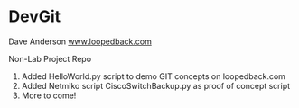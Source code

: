 # DevGit

Dave Anderson
www.loopedback.com

Non-Lab Project Repo

1. Added HelloWorld.py script to demo GIT concepts on loopedback.com
2. Added Netmiko script CiscoSwitchBackup.py as proof of concept script
3. More to come!
